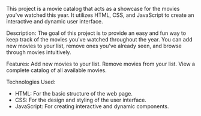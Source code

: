 This project is a movie catalog that acts as a showcase for the movies you've watched this year. It utilizes HTML, CSS, and JavaScript to create an interactive and dynamic user interface.

Description:
The goal of this project is to provide an easy and fun way to keep track of the movies you've watched throughout the year. You can add new movies to your list, remove ones you've already seen, and browse through movies intuitively.

Features:
Add new movies to your list.
Remove movies from your list.
View a complete catalog of all available movies.

Technologies Used:

- HTML: For the basic structure of the web page.
- CSS: For the design and styling of the user interface.
- JavaScript: For creating interactive and dynamic components.
